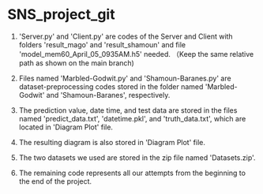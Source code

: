 # SNS_project_git

1. 'Server.py' and 'Client.py' are codes of the Server and Client with folders 'result_mago' and 'result_shamoun' and file 'model_mem60_April_05_0935AM.h5' needed. 
（Keep the same relative path as shown on the main branch)

2. Files named 'Marbled-Godwit.py' and 'Shamoun-Baranes.py' are dataset-preprocessing codes stored in the folder named 'Marbled-Godwit' and 'Shamoun-Baranes', respectively.

3. The prediction value, date time, and test data are stored in the files named 'predict_data.txt', 'datetime.pkl', and 'truth_data.txt', which are located in 'Diagram Plot' file.

4. The resulting diagram is also stored in 'Diagram Plot' file.

5. The two datasets we used are stored in the zip file named 'Datasets.zip'.

6. The remaining code represents all our attempts from the beginning to the end of the project.
